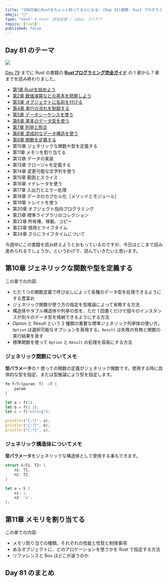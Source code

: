 ```yaml
---
title: "100日後にRustをちょっと知ってる人になる: [Day 81]書籍: Rust プログラミング完全ガイド その5"
emoji: "🦀"
type: "tech" # tech: 技術記事 / idea: アイデア
topics: [rust]
published: false
---
```

## Day 81 のテーマ

![](https://storage.googleapis.com/zenn-user-upload/942b1e806720-20221205.png)

[Day 79](https://zenn.dev/shinyay/articles/hello-rust-day079) までに Rust の書籍の **[Rustプログラミング完全ガイド](https://book.impress.co.jp/books/1121101129)** の 1 章から 7 章までを読み終わりました。

- [第1章 Rustを始めよう](https://zenn.dev/shinyay/articles/hello-rust-day076#%E7%AC%AC1%E7%AB%A0-rust%E3%82%92%E5%A7%8B%E3%82%81%E3%82%88%E3%81%86)
- [第2章 数値演算などの基本を把握しよう](https://zenn.dev/shinyay/articles/hello-rust-day076#%E7%AC%AC2%E7%AB%A0-%E6%95%B0%E5%80%A4%E6%BC%94%E7%AE%97%E3%81%AA%E3%81%A9%E3%81%AE%E5%9F%BA%E6%9C%AC%E3%82%92%E6%8A%8A%E6%8F%A1%E3%81%97%E3%82%88%E3%81%86)
- [第3章 オブジェクトに名前を付ける](https://zenn.dev/shinyay/articles/hello-rust-day076#%E7%AC%AC3%E7%AB%A0-%E3%82%AA%E3%83%96%E3%82%B8%E3%82%A7%E3%82%AF%E3%83%88%E3%81%AB%E5%90%8D%E5%89%8D%E3%82%92%E4%BB%98%E3%81%91%E3%82%8B)
- [第4章 実行の流れを制御する](https://zenn.dev/shinyay/articles/hello-rust-day078#%E7%AC%AC4%E7%AB%A0-%E5%AE%9F%E8%A1%8C%E3%81%AE%E6%B5%81%E3%82%8C%E3%82%92%E5%88%B6%E5%BE%A1%E3%81%99%E3%82%8B)
- [第5章 データシーケンスを使う](https://zenn.dev/shinyay/articles/hello-rust-day078#%E7%AC%AC5%E7%AB%A0-%E5%AE%9F%E8%A1%8C%E3%81%AE%E6%B5%81%E3%82%8C%E3%82%92%E5%88%B6%E5%BE%A1%E3%81%99%E3%82%8B)
- [第6章 基本のデータ型を使う](https://zenn.dev/shinyay/articles/hello-rust-day079#%E7%AC%AC6%E7%AB%A0-%E5%9F%BA%E6%9C%AC%E3%81%AE%E3%83%87%E3%83%BC%E3%82%BF%E5%9E%8B%E3%82%92%E4%BD%BF%E3%81%86)
- [第7章 列挙と照合](https://zenn.dev/shinyay/articles/hello-rust-day079#%E7%AC%AC7%E7%AB%A0-%E5%88%97%E6%8C%99%E3%81%A8%E7%85%A7%E5%90%88)
- [第8章 混成的なデータ構造を使う](https://zenn.dev/shinyay/articles/hello-rust-day080#%E7%AC%AC8%E7%AB%A0-%E6%B7%B7%E6%88%90%E7%9A%84%E3%81%AA%E3%83%87%E3%83%BC%E3%82%BF%E6%A7%8B%E9%80%A0%E3%82%92%E4%BD%BF%E3%81%86)
- [第9章 関数を定義する](https://zenn.dev/shinyay/articles/hello-rust-day080#%E7%AC%AC9%E7%AB%A0-%E9%96%A2%E6%95%B0%E3%82%92%E5%AE%9A%E7%BE%A9%E3%81%99%E3%82%8B)
- 第10章 ジェネリックな関数や型を定義する
- 第11章 メモリを割り当てる
- 第12章 データの実装
- 第13章 クロージャを定義する
- 第14章 変更可能な文字列を使う
- 第15章 範囲とスライス
- 第16章 イテレータを使う
- 第17章 入出力とエラー処理
- 第18章 データのカプセル化［メソッドとモジュール］
- 第19章 トレイトを使う
- 第20章 オブジェクト指向プログラミング
- 第21章 標準ライブラリのコレクション
- 第22章 所有権、移動、コピー
- 第23章 借用とライフタイム
- 第24章 さらにライフタイムについて

今週中にこの書籍を読み終えようとおもっているのですが、今日はどこまで読み進められるでしょうか。というわけで、読んでいきたいと思います。

## 第10章 ジェネリックな関数や型を定義する

この章での内容:

- ただ 1 つの関数定義で呼び出しによって各種のデータ型を処理できるようにする豊富お
- ジェネリック関数が使う方の指定を型推論によって省略する方法
- 構造体やタプル構造体や列挙の型を、ただ 1 回書くだけで個々のインスタンスが別々のデータ型を格納できるようにする方法
- Option と Result という 2 種類の重要な標準ジェネリック列挙体の使い方。`Option` は選択可能なオプションを表現する。`Result` は失敗の有無と関数の実行結果を表す
- 標準関数を使って `Option` と `Result` の処理を容易にする方法

### ジェネリック関数についてメモ

**型パラメータ**の `T` 使っての関数の定義がジェネリック関数です。使用する時に具体的な型を指定、または型推論により型を指定します。

```rust
fn f<T>(param: T) ->T {
    param
}

let a = f(1);
let b = f(1.2);
let c = f("string");

println!("{:?}", a);
println!("{:?}", b);
println!("{:?}", c);
```

### ジェネリック構造体についてメモ

**型パラメータ**をジェネリックな構造体として使用する事もできます。

```rust
struct S<T1, T2> {
    n1: T1,
    n2: T2,
}

let a = S {
    n1: 1,
    n2: 'a',
};
```



## 第11章 メモリを割り当てる

この章での内容:

- メモリ割り当ての種類。それぞれの性能と性質と制限事項
- あるオブジェクトに、どのアロケーションを使うかを Rust で指定する方法
- リファレンスと Box はどこが違うのか

## Day 81 のまとめ
